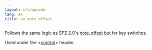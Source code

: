 ```yaml
---
layout: sfz/opcode
lang: en
title: sw_note_offset
---
```

Follows the same logic as SFZ 2.0's [note_offset](note_offset)
but for key switches.

Used under the <[control](/headers/control)> header.
